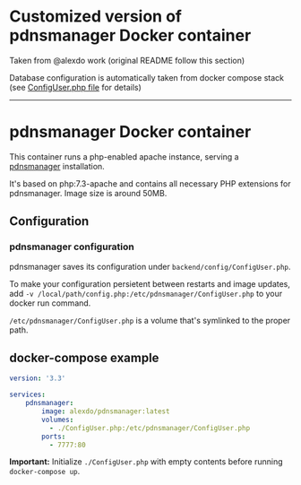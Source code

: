 # Customized version of pdnsmanager Docker container

Taken from @alexdo work (original README follow this section)

Database configuration is automatically taken from docker compose stack (see [ConfigUser.php file](etc/ConfigUser.php) for details)

-----

# pdnsmanager Docker container

This container runs a php-enabled apache instance, serving a [pdnsmanager](https://pdnsmanager.org/quickstart/) installation.

It's based on php:7.3-apache and contains all necessary PHP extensions for pdnsmanager. Image size is around 50MB.

## Configuration

### pdnsmanager configuration

pdnsmanager saves its configuration under `backend/config/ConfigUser.php`.  

To make your configuration persietent between restarts and image updates, add 
`-v /local/path/config.php:/etc/pdnsmanager/ConfigUser.php` to your docker run command.

`/etc/pdnsmanager/ConfigUser.php` is a volume that's symlinked to the proper path.

## docker-compose example

```yaml
version: '3.3'

services:
    pdnsmanager:
        image: alexdo/pdnsmanager:latest
        volumes:
          - ./ConfigUser.php:/etc/pdnsmanager/ConfigUser.php
        ports:
          - 7777:80
```

**Important:** Initialize `./ConfigUser.php` with empty contents before running `docker-compose up`.


